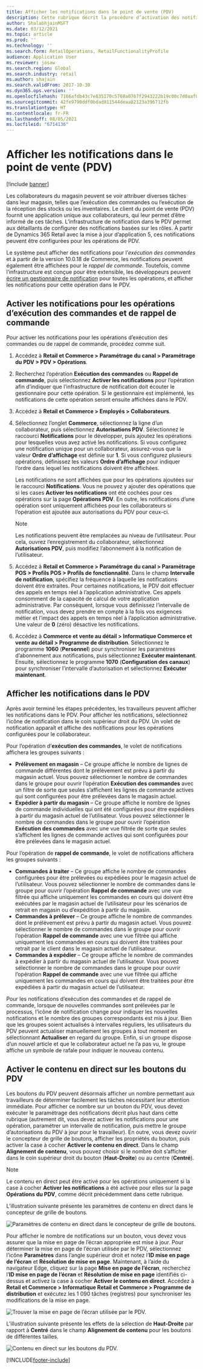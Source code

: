 ```yaml
---
title: Afficher les notifications dans le point de vente (PDV)
description: Cette rubrique décrit la procédure d’activation des notifications de commande dans le point de vente et l’infrastructure de notifications.
author: ShalabhjainMSFT
ms.date: 03/12/2021
ms.topic: article
ms.prod: ''
ms.technology: ''
ms.search.form: RetailOperations, RetailFunctionalityProfile
audience: Application User
ms.reviewer: josaw
ms.search.region: Global
ms.search.industry: retail
ms.author: shajain
ms.search.validFrom: 2017-10-30
ms.dyn365.ops.version: ''
ms.openlocfilehash: 7166afdb43c7e835170c5768a0767f2943222b19c00c7d0aaf067263845651f8
ms.sourcegitcommit: 42fe9790ddf0bdad911544deaa82123a396712fb
ms.translationtype: HT
ms.contentlocale: fr-FR
ms.lasthandoff: 08/05/2021
ms.locfileid: "6714136"
---
```

# <a name="show-order-notifications-in-the-point-of-sale-pos"></a>Afficher les notifications dans le point de vente (PDV)

[!include [banner](includes/banner.md)]

Les collaborateurs du magasin peuvent se voir attribuer diverses tâches dans leur magasin, telles que l’exécution des commandes ou l’exécution de la réception des stocks ou les inventaires. Le client du point de vente (PDV) fournit une application unique aux collaborateurs, qui leur permet d’être informé de ces tâches. L’infrastructure de notification dans le PDV permet aux détaillants de configurer des notifications basées sur les rôles. À partir de Dynamics 365 Retail avec la mise à jour d’application 5, ces notifications peuvent être configurées pour les opérations de PDV.

Le système peut afficher des notifications pour l’*exécution des commandes* et à partir de la version 10.0.18 de Commerce, les notifications peuvent également être affichées pour le *rappel de commande*. Toutefois, comme l’infrastructure est conçue pour être extensible, les développeurs peuvent [écrire un gestionnaire de notification](dev-itpro/extend-pos-notification.md) pour toutes les opérations, et afficher les notifications pour cette opération dans le PDV.

## <a name="enable-notifications-for-order-fulfillment-or-recall-order-operations"></a>Activer les notifications pour les opérations d’exécution des commandes et de rappel de commande

Pour activer les notifications pour les opérations d’exécution des commandes ou de rappel de commande, procédez comme suit.

1. Accédez à **Retail et Commerce \> Paramétrage du canal \> Paramétrage du PDV \> PDV \> Opérations**.
1. Recherchez l’opération **Exécution des commandes** ou **Rappel de commande**, puis sélectionnez **Activer les notifications** pour l’opération afin d’indiquer que l’infrastructure de notification doit écouter le gestionnaire pour cette opération. Si le gestionnaire est implémenté, les notifications de cette opération seront ensuite affichées dans le PDV.
1. Accédez à **Retail et Commerce \> Employés \> Collaborateurs**.
1. Sélectionnez l’onglet **Commerce**, sélectionnez la ligne d’un collaborateur, puis sélectionnez **Autorisations PDV**. Sélectionnez le raccourci **Notifications** pour le développer, puis ajoutez les opérations pour lesquelles vous avez activé les notifications. Si vous configurez une notification unique pour un collaborateur, assurez-vous que la valeur **Ordre d’affichage** est définie sur **1**. Si vous configurez plusieurs opérations, définissez les valeurs **Ordre d’affichage** pour indiquer l’ordre dans lequel les notifications doivent être affichées. 

      Les notifications ne sont affichées que pour les opérations ajoutées sur le raccourci **Notifications**. Vous ne pouvez y ajouter des opérations que si les cases **Activer les notifications** ont été cochées pour ces opérations sur la page **Opérations PDV**. En outre, les notifications d’une opération sont uniquement affichées pour les collaborateurs si l’opération est ajoutée aux autorisations du PDV pour ceux-ci.

    > [!NOTE]
    > Les notifications peuvent être remplacées au niveau de l’utilisateur. Pour cela, ouvrez l’enregistrement du collaborateur, sélectionnez **Autorisations PDV**, puis modifiez l’abonnement à la notification de l’utilisateur.

1. Accédez à **Retail et Commerce \> Paramétrage du canal \> Paramétrage POS \> Profils POS \> Profils de fonctionnalité**. Dans le champ **Intervalle de notification**, spécifiez la fréquence à laquelle les notifications doivent être extraites. Pour certaines notifications, le PDV doit effectuer des appels en temps réel à l’application administrative. Ces appels consomment de la capacité de calcul de votre application administrative. Par conséquent, lorsque vous définissez l’intervalle de notification, vous devez prendre en compte à la fois vos exigences métier et l’impact des appels en temps réel à l’application administrative. Une valeur de **0** (zéro) désactive les notifications.
1. Accédez à **Commerce et vente au détail \> Informatique Commerce et vente au détail \> Programme de distribution**. Sélectionnez le programme **1060** (**Personnel**) pour synchroniser les paramètres d’abonnement aux notifications, puis sélectionnez **Exécuter maintenant**. Ensuite, sélectionnez le programme **1070** (**Configuration des canaux**) pour synchroniser l’intervalle d’autorisation et sélectionnez **Exécuter maintenant**.

## <a name="view-notifications-in-the-pos"></a>Afficher les notifications dans le PDV

Après avoir terminé les étapes précédentes, les travailleurs peuvent afficher les notifications dans le PDV. Pour afficher les notifications, sélectionnez l’icône de notification dans le coin supérieur droit du PDV. Un volet de notification apparaît et affiche des notifications pour les opérations configurées pour le collaborateur. 

Pour l’opération d’**exécution des commandes**, le volet de notifications affichera les groupes suivants :

- **Prélèvement en magasin** – Ce groupe affiche le nombre de lignes de commande différentes dont le prélèvement est prévu à partir du magasin actuel. Vous pouvez sélectionner le nombre de commandes dans le groupe pour ouvrir l’opération **Exécution des commandes** avec un filtre de sorte que seules s’affichent les lignes de commande actives qui sont configurées pour être prélevées dans le magasin actuel.
- **Expédier à partir du magasin** – Ce groupe affiche le nombre de lignes de commande individuelles qui ont été configurées pour être expédiées à partir du magasin actuel de l’utilisateur. Vous pouvez sélectionner le nombre de commandes dans le groupe pour ouvrir l’opération **Exécution des commandes** avec une vue filtrée de sorte que seules s’affichent les lignes de commande actives qui sont configurées pour être prélevées dans le magasin actuel.

Pour l’opération de **rappel de commande**, le volet de notifications affichera les groupes suivants :

- **Commandes à traiter** – Ce groupe affiche le nombre de commandes configurées pour être prélevées ou expédiées pour le magasin actuel de l’utilisateur. Vous pouvez sélectionner le nombre de commandes dans le groupe pour ouvrir l’opération **Rappel de commande** avec une vue filtrée qui affiche uniquement les commandes en cours qui doivent être exécutées par le magasin actuel de l’utilisateur pour les scénarios de retrait en magasin ou d’expédition à partir du magasin.
- **Commandes à prélever** – Ce groupe affiche le nombre de commandes dont le prélèvement est prévu à partir du magasin actuel. Vous pouvez sélectionner le nombre de commandes dans le groupe pour ouvrir l’opération **Rappel de commande** avec une vue filtrée qui affiche uniquement les commandes en cours qui doivent être traitées pour retrait par le client dans le magasin actuel de l’utilisateur.
- **Commandes à expédier** – Ce groupe affiche le nombre de commandes à expédier à partir du magasin actuel de l’utilisateur. Vous pouvez sélectionner le nombre de commandes dans le groupe pour ouvrir l’opération **Rappel de commande** avec une vue filtrée qui affiche uniquement les commandes en cours qui doivent être traitées pour être expédiées à partir du magasin actuel de l’utilisateur.

Pour les notifications d’exécution des commandes et de rappel de commande, lorsque de nouvelles commandes sont prélevées par le processus, l’icône de notification change pour indiquer les nouvelles notifications et le nombre des groupes correspondants est mis à jour. Bien que les groupes soient actualisés à intervalles réguliers, les utilisateurs du PDV peuvent actualiser manuellement les groupes à tout moment en sélectionnant **Actualiser** en regard du groupe. Enfin, si un groupe dispose d’un nouvel article et que le collaborateur actuel ne l’a pas vu, le groupe affiche un symbole de rafale pour indiquer le nouveau contenu.

## <a name="enable-live-content-on-pos-buttons"></a>Activer le contenu en direct sur les boutons du PDV

Les boutons du PDV peuvent désormais afficher un nombre permettant aux travailleurs de déterminer facilement les tâches nécessitant leur attention immédiate. Pour afficher ce nombre sur un bouton du PDV, vous devez exécuter le paramétrage des notifications décrit plus haut dans cette rubrique (autrement dit, vous devez activer les notifications pour une opération, paramétrer un intervalle de notification, puis mettre le groupe d’autorisations du PDV à jour pour le travailleur). En outre, vous devez ouvrir le concepteur de grille de boutons, afficher les propriétés du bouton, puis activer la case à cocher **Activer le contenu en direct**. Dans le champ **Alignement de contenu**, vous pouvez choisir si le nombre doit s’afficher dans le coin supérieur droit du bouton (**Haut-Droite**) ou au centre (**Centré**).

> [!NOTE]
> Le contenu en direct peut être activé pour les opérations uniquement si la case à cocher **Activer les notifications** a été activée pour elles sur la page **Opérations du PDV**, comme décrit précédemment dans cette rubrique.

L’illustration suivante présente les paramètres de contenu en direct dans le concepteur de grille de boutons.

![Paramètres de contenu en direct dans le concepteur de grille de boutons.](./media/ButtonGridDesigner.png "Paramètres de contenu en direct dans le concepteur de grille de boutons")

Pour afficher le nombre de notifications sur un bouton, vous devez vous assurer que la mise en page de l’écran appropriée est mise à jour. Pour déterminer la mise en page de l’écran utilisée par le PDV, sélectionnez l’icône **Paramètres** dans l’angle supérieur droit et notez l’**ID mise en page de l’écran** et **Résolution de mise en page**. Maintenant, à l’aide du navigateur Edge, cliquez sur la page **Mise en page de l’écran**, recherchez l’**ID mise en page de l’écran** et **Résolution de mise en page** identifiés ci-dessus et activez la case à cocher **Activer le contenu en direct**. Accédez à **Retail et Commerce \> Informatique Retail et Commerce \> Programme de distribution** et exécutez les 1 090 tâches (registres) pour synchroniser les modifications de la mise en page.

![Trouver la mise en page de l’écran utilisée par le PDV.](./media/Choose_screen_layout.png "Trouver la mise en page de l’écran")

L’illustration suivante présente les effets de la sélection de **Haut-Droite** par rapport à **Centré** dans le champ **Alignement de contenu** pour les boutons de différentes tailles.

![Contenu en direct sur les boutons du PDV.](./media/ButtonsWithLiveContent.png "Contenu en direct sur les boutons du PDV")

[!INCLUDE[footer-include](../includes/footer-banner.md)]
